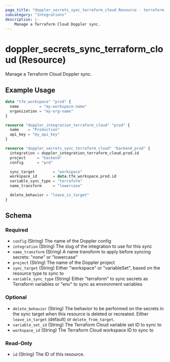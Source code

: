 ```yaml
---
page_title: "doppler_secrets_sync_terraform_cloud Resource - terraform-provider-doppler"
subcategory: "Integrations"
description: |-
	Manage a Terraform Cloud Doppler sync.
---
```


# doppler_secrets_sync_terraform_cloud (Resource)

Manage a Terraform Cloud Doppler sync.

## Example Usage

```terraform
data "tfe_workspace" "prod" {
  name         = "my-workspace-name"
  organization = "my-org-name"
}

resource "doppler_integration_terraform_cloud" "prod" {
  name    = "Production"
  api_key = "my_api_key"
}

resource "doppler_secrets_sync_terraform_cloud" "backend_prod" {
  integration = doppler_integration_terraform_cloud.prod.id
  project     = "backend"
  config      = "prd"

  sync_target        = "workspace"
  workspace_id       = data.tfe_workspace.prod.id
  variable_sync_type = "terraform"
  name_transform     = "lowercase"

  delete_behavior = "leave_in_target"
}
```

<!-- schema generated by tfplugindocs -->
## Schema

### Required

- `config` (String) The name of the Doppler config
- `integration` (String) The slug of the integration to use for this sync
- `name_transform` (String) A name transform to apply before syncing secrets: "none" or "lowercase"
- `project` (String) The name of the Doppler project
- `sync_target` (String) Either "workspace" or "variableSet", based on the resource type to sync to
- `variable_sync_type` (String) Either "terraform" to sync secrets as Terraform variables or "env" to sync as environment variables

### Optional

- `delete_behavior` (String) The behavior to be performed on the secrets in the sync target when this resource is deleted or recreated. Either `leave_in_target` (default) or `delete_from_target`.
- `variable_set_id` (String) The Terraform Cloud variable set ID to sync to
- `workspace_id` (String) The Terraform Cloud workspace ID to sync to

### Read-Only

- `id` (String) The ID of this resource.
